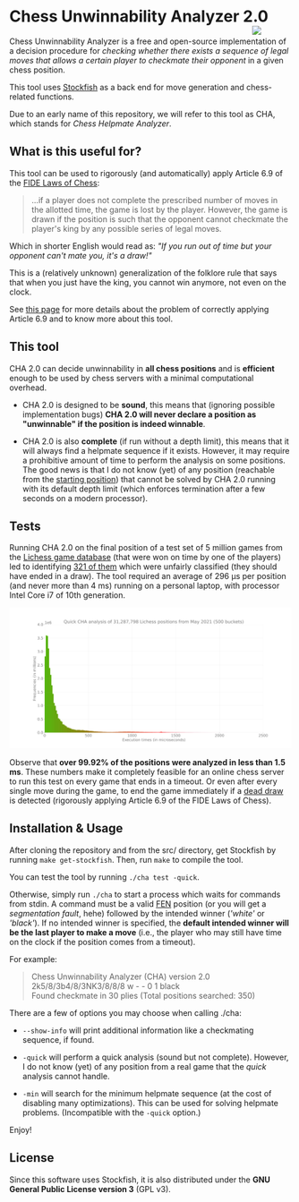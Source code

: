 # Chess Unwinnability Analyzer 2.0<img src="https://miguel-ambrona.github.io/img/cha.png" width="70px" align="right">

Chess Unwinnability Analyzer is a free and open-source implementation of a decision procedure
for *checking whether there exists a sequence of legal moves that allows a certain player to checkmate their opponent*
in a given chess position.

This tool uses [Stockfish](https://github.com/official-stockfish/Stockfish) as a back end
for move generation and chess-related functions.

Due to an early name of this repository, we will refer to this tool as CHA, which stands for
*Chess Helpmate Analyzer*.


## What is this useful for?

This tool can be used to rigorously (and automatically) apply Article 6.9 of the
[FIDE Laws of Chess](https://www.fide.com/FIDE/handbook/LawsOfChess.pdf):

> ...if a player does not complete the prescribed number of moves in the allotted time,
> the game is lost by the player. However, the game is drawn if the position is such that
> the opponent cannot checkmate the player's king by any possible series of legal moves.

Which in shorter English would read as:
*"If you run out of time but your opponent can't mate you, it's a draw!"*

This is a (relatively unknown) generalization of the folklore rule that says that when you
just have the king, you cannot win anymore, not even on the clock.

See [this page](https://elrubiongamma.ddns.net/chess-helpmate-analyzer/about.html)
for more details about the problem of correctly applying Article 6.9 and to know more about this tool.


## This tool

CHA 2.0 can decide unwinnability in **all chess positions** and is **efficient** enough
to be used by chess servers with a minimal computational overhead.

 * CHA 2.0 is designed to be **sound**, this means that (ignoring possible implementation bugs)
 **CHA 2.0 will never declare a position as "unwinnable" if the position is indeed winnable**.

 * CHA 2.0 is also **complete** (if run without a depth limit), this means that it will always find
 a helpmate sequence if it exists. However, it may require a prohibitive amount of time to
 perform the analysis on some positions. The good news is that I do not know (yet) of any position
 (reachable from the [starting position](https://en.wikipedia.org/wiki/Rules_of_chess#Initial_setup))
 that cannot be solved by CHA 2.0 running with its default
 depth limit (which enforces termination after a few seconds on a modern processor).


## Tests

Running CHA 2.0 on the final position of a test set of 5 million games from the
[Lichess game database](https://database.lichess.org/)
(that were won on time by one of the players) led to identifying
[321 of them](https://github.com/miguel-ambrona/D3-Chess/blob/main/tests/unfair.txt)
which were unfairly classified (they should have ended in a draw).
The tool required an average of 296 μs per position (and never more than 4 ms)
running on a personal laptop, with processor Intel Core i7 of 10th generation.

<img src="https://raw.githubusercontent.com/miguel-ambrona/D3-Chess/d739f88c7e134a62f3df29248651223f2496cd13/tests/results.svg">

Observe that **over 99.92% of the positions were analyzed in less than 1.5 ms**.
These numbers make it completely feasible for an online chess server to run this test on every
game that ends in a timeout. Or even after every single move during the game, to end the
game immediately if a
[dead draw](https://en.wikipedia.org/wiki/Rules_of_chess#Dead_position)
is detected (rigorously applying Article 6.9 of the FIDE Laws of Chess).


## Installation & Usage

After cloning the repository and from the src/ directory,
get Stockfish by running ```make get-stockfish```.
Then, run ```make``` to compile the tool.

You can test the tool by running ```./cha test -quick```.

Otherwise, simply run ```./cha``` to
start a process which waits for commands from stdin.
A command must be a valid [FEN](https://en.wikipedia.org/wiki/Forsyth%E2%80%93Edwards_Notation)
position (or you will get a *segmentation fault*, hehe)
followed by the intended winner (*'white'* or *'black'*).
If no intended winner is specified, the **default intended winner will be
the last player to make a move**
(i.e., the player who may still have time on the clock if the position comes from a timeout).

For example:

> Chess Unwinnability Analyzer (CHA) version 2.0<br>
> 2k5/8/3b4/8/3NK3/8/8/8 w - - 0 1 black<br>
> Found checkmate in 30 plies (Total positions searched: 350)

There are a few of options you may choose when calling ./cha:

* ```--show-info``` will print additional information like a checkmating sequence, if found.

* ```-quick``` will perform a quick analysis (sound but not complete). However, I do not know (yet)
of any position from a real game that the *quick* analysis cannot handle.

* ```-min``` will search for the minimum helpmate sequence (at the cost of disabling many
optimizations). This can be used for solving helpmate problems.
(Incompatible with the ```-quick``` option.)

Enjoy!


## License

Since this software uses Stockfish, it is also distributed under the
**GNU General Public License version 3** (GPL v3).